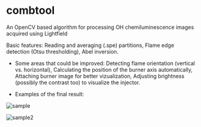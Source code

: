 # combtool
An OpenCV based algorithm for processing OH chemiluminescence images acquired using Lightfield

Basic features: Reading and averaging (.spe) partitions, Flame edge detection (Otsu thresholding), Abel inversion.

* Some areas that could be improved: Detecting flame orientation (vertical vs. horizontal), Calculating the position of the burner axis automatically, Attaching burner image for better vizualization, Adjusting brightness (possibly the contrast too) to visualize the injector.

- Examples of the final result:

![sample](https://user-images.githubusercontent.com/88498674/129801545-d60e075c-49c9-429c-99e2-5f3bb464e539.jpg)


![sample2](https://user-images.githubusercontent.com/88498674/129800120-d50cf31d-2b0d-484c-adc4-984e209b4ada.png)
